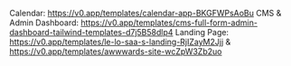 Calendar: https://v0.app/templates/calendar-app-BKGFWPsAoBu
CMS & Admin Dashboard: https://v0.app/templates/cms-full-form-admin-dashboard-tailwind-templates-d7j5B58dlp4
Landing Page: https://v0.app/templates/le-lo-saa-s-landing-RjIZayM2Jjj & https://v0.app/templates/awwwards-site-wcZpW3Zb2uo

